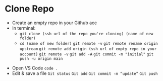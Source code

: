 # Clone Repo

- Create an empty repo in your Github acc
- In terminal:
  - `git clone (ssh url of the repo you're cloning) (name of new folder)`
  - `cd (name of new folder)`
  `git remote -v`
  `git remote rename origin upstream`
  `git remote add origin (ssh url of empty repo in your account)`
  `git remote -v`
  `git add -A`
  `git commit -m "initial"`
  `git push -u origin main`

* Open VS Code `code .`
* Edit & save a file
  `Git status`
  `Git add`
  `Git commit -m “update”`
  `Git push`
